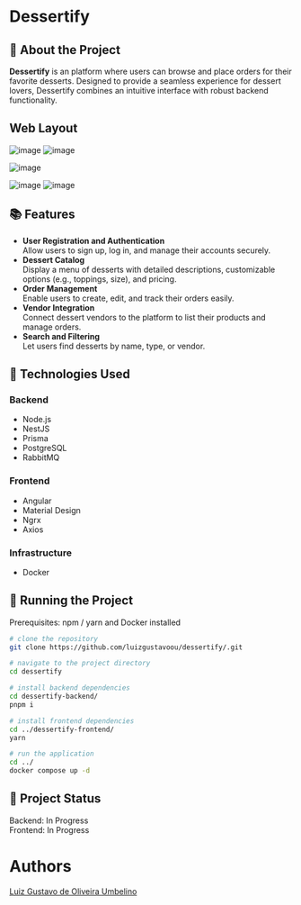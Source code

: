 # Dessertify  

## :memo: About the Project  
**Dessertify** is an platform where users can browse and place orders for their favorite desserts. Designed to provide a seamless experience for dessert lovers, Dessertify combines an intuitive interface with robust backend functionality.  

## Web Layout  
![image](https://github.com/user-attachments/assets/11a82905-991d-418f-a75d-cf2b5a9bed5b)
![image](https://github.com/user-attachments/assets/3ae41950-2986-4d3f-979e-fb877f26ea29)

![image](https://github.com/user-attachments/assets/fd49f6a8-fd5a-49d3-9da1-66fac7e412bf)

![image](https://github.com/user-attachments/assets/89cdad99-0e92-4c86-9318-5e215680a2e8)
![image](https://github.com/user-attachments/assets/a78aa1b0-3e9f-4027-83ff-0adcbdf46b6f)

## :books: Features  
- **User Registration and Authentication**  
  Allow users to sign up, log in, and manage their accounts securely.  
- **Dessert Catalog**  
  Display a menu of desserts with detailed descriptions, customizable options (e.g., toppings, size), and pricing.  
- **Order Management**  
  Enable users to create, edit, and track their orders easily.  
- **Vendor Integration**  
  Connect dessert vendors to the platform to list their products and manage orders.  
- **Search and Filtering**  
  Let users find desserts by name, type, or vendor.  

## :wrench: Technologies Used  
### Backend  
- Node.js  
- NestJS  
- Prisma  
- PostgreSQL
- RabbitMQ

### Frontend  
- Angular  
- Material Design  
- Ngrx
- Axios

### Infrastructure  
- Docker  

## :rocket: Running the Project  
Prerequisites: npm / yarn and Docker installed  

```bash  
# clone the repository  
git clone https://github.com/luizgustavoou/dessertify/.git

# navigate to the project directory  
cd dessertify  

# install backend dependencies  
cd dessertify-backend/  
pnpm i  

# install frontend dependencies  
cd ../dessertify-frontend/  
yarn  

# run the application  
cd ../  
docker compose up -d  
```  

## :dart: Project Status  
Backend: In Progress  
Frontend: In Progress  

# Authors  
<a href="https://github.com/luizgustavoou">Luiz Gustavo de Oliveira Umbelino</a><br>  
